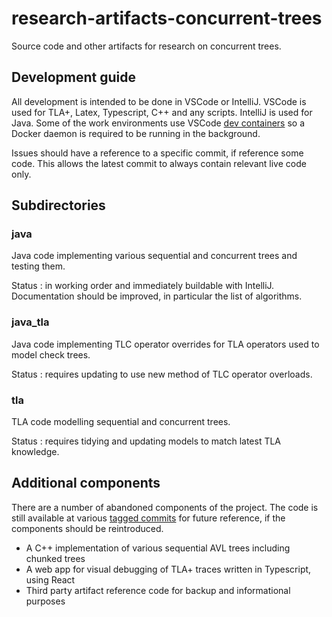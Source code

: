 # research-artifacts-concurrent-trees

Source code and other artifacts for research on concurrent trees.

## Development guide

All development is intended to be done in VSCode or IntelliJ. VSCode is used for TLA+, Latex, Typescript, C++ and any scripts. IntelliJ is used for Java. Some of the work environments use VSCode [dev containers](https://code.visualstudio.com/docs/remote/containers) so a Docker daemon is required to be running in the background.

Issues should have a reference to a specific commit, if reference some code. This allows the latest commit to always contain relevant live code only.

## Subdirectories

### java

Java code implementing various sequential and concurrent trees and testing them.

Status : in working order and immediately buildable with IntelliJ. Documentation should be improved, in particular the list of algorithms.

### java_tla

Java code implementing TLC operator overrides for TLA operators used to model check trees.

Status : requires updating to use new method of TLC operator overloads.

### tla

TLA code modelling sequential and concurrent trees.

Status : requires tidying and updating models to match latest TLA knowledge.

## Additional components

There are a number of abandoned components of the project. The code is still available at various [tagged commits](https://github.com/danwt/research-artifacts-concurrent-trees/tags) for future reference, if the components should be reintroduced.

- A C++ implementation of various sequential AVL trees including chunked trees
- A web app for visual debugging of TLA+ traces written in Typescript, using React
- Third party artifact reference code for backup and informational purposes
